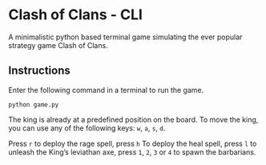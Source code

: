 # Clash of Clans - CLI

A minimalistic python based terminal game simulating the ever popular strategy game
Clash of Clans.

## Instructions

Enter the following command in a terminal to run the game.

`python game.py`

The king is already at a predefined position on the board. To move the king, you can use any of the following keys: `w`, `a`, `s`, `d`. 

Press `r` to deploy the rage spell, press `h` To deploy the heal spell, press `l` to unleash the King’s leviathan axe, press `1`, `2`, `3` or `4` to spawn the barbarians.
